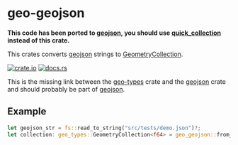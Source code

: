 # geo-geojson

**This code has been ported to [geojson](https://github.com/georust/geojson), you should use [quick_collection](https://docs.rs/geojson/0.22.0/geojson/fn.quick_collection.html) instead of this crate.**

This crates converts [geojson](https://geojson.org/) strings to [GeometryCollection](https://docs.rs/geo-types/0.4.3/geo_types/struct.GeometryCollection.html).

[![crate.io](https://img.shields.io/crates/v/geo-geojson.svg)](https://crates.io/crates/geo-geojson)
[![docs.rs](https://docs.rs/geo-geojson/badge.svg)](https://docs.rs/geo-geojson)

This is the missing link between the [geo-types](https://github.com/georust/geo) crate and the [geojson](https://github.com/georust/geojson) crate and should probably be part of [geojson](https://github.com/georust/geojson).

## Example

```rust
let geojson_str = fs::read_to_string("src/tests/demo.json")?;
let collection: geo_types::GeometryCollection<f64> = geo_geojson::from_str(&geojson_str)?;
```
